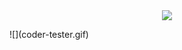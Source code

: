 <p align="center">
  <a href="https://github.com/cantgim">
  <img align="center" src="https://github-readme-stats.vercel.app/api?username=cantgim&count_private=true&show_icons=true&theme=radical&include_all_commits=true&hide=stars,contribs" />
</a>
</p>
![](coder-tester.gif)
